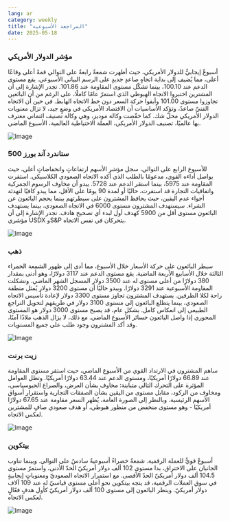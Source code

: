 ```yaml
---
lang: ar
category: weekly
title: "المراجعة الأسبوعية"
date: 2025-05-18
---
```


### مؤشر الدولار الأمريكي

أسبوعٌ إيجابيٌّ للدولار الأمريكي، حيث أظهرت شمعةٌ رابعةٌ على التوالي قمةً أعلى وقاعًا أعلى، مما يُضيف إلى بداية اتجاهٍ صاعدٍ جديدٍ على الرسم البياني الأسبوعي. يقع مستوى الدعم عند 100.10، بينما تشكّل مستوى المقاومة عند 101.86. تجدر الإشارة إلى أن المشترين اختبروا الاتجاه الهبوطي الذي استمرّ عامًا كاملًا، على الرغم من أن البائعين تجاوزوا مستوى 101.00 وأبقوا حركة السعر دون خط الاتجاه الهابط. في حين أن الاتجاه الفنيّ صاعدٌ، وتؤكد الأساسيات أن الاقتصاد الأمريكي في وضعٍ جيد، لا تزال معنويات الدولار الأمريكي محلّ شك. كما خفّضت وكالة موديز، وهي وكالة تصنيف ائتماني معترف بها عالميًا، تصنيف الدولار الأمريكي، العملة الاحتياطية العالمية، الأسبوع الماضي.

![Image](https://markleighedu.github.io/img/May-2025/18-May-2025/usdindex.jpg)

### ستاندرد آند بورز 500

للأسبوع الرابع على التوالي، سجل مؤشر الأسهم ارتفاعاتٍ وانخفاضاتٍ أعلى، حيث يواصل أداءه القوي، مدعومًا بالطلب الذي أكده الاتجاه الصعودي الكلاسيكي. استقرت المقاومة عند 5975، بينما استقر الدعم عند 5728. يبدو أن مخاوف الرسوم الجمركية واتفاقيات التجارة قد استقرت، حاليًا أو لمدة 90 يومًا على الأقل، مما يبدو كافيًا لتهدئة أجواء عدم اليقين، حيث يحافظ المشترون على سيطرتهم بينما يحجم البائعون عن الشراء. سيستهدف المشترون مستوى 6000 في الاتجاه الصعودي، بينما يستهدف البائعون مستوى أقل من 5900 كهدف أول لبدء أي تصحيح هادف. تجدر الإشارة إلى أن مؤشري USDX وS&P يتحركان في نفس الاتجاه.

![Image](https://markleighedu.github.io/img/May-2025/18-May-2025/sp500.jpg)

### ذهب

سيطر البائعون على حركة الأسعار خلال الأسبوع، مما أدى إلى ظهور الشمعة الحمراء الثالثة خلال الأسابيع الأربعة الماضية. يقع مستوى الدعم عند 3117 دولارًا، وهو أدنى بمقدار 380 دولارًا من أعلى مستوى له عند 3500 دولار المسجل الشهر الماضي. وتشكلت المقاومة الأسبوعية عند 3291 دولارًا. ويبدو حاليًا أن مستوى 3200 دولار يُمثل منطقة راحة لكلا الطرفين. يستهدف المشترون تجاوز مستوى 3300 دولار لإعادة تأسيس الاتجاه الصعودي، بينما يتطلع البائعون إلى مستوى 3100 دولار في طريقهم لتحويل التراجع الطبيعي إلى انعكاس كامل. بشكل عام، قد يصبح مستوى 3000 دولار هو المستوى المحوري إذا واصل البائعون خسائر الأسبوع الماضي. مع ذلك، لا يزال الذهب ملاذًا آمنًا، وقد أكد المشترون وجود طلب على جميع المستويات.

![Image](https://markleighedu.github.io/img/May-2025/18-May-2025/gold.jpg)

### زيت برنت

ساهم المشترون في الارتداد القوي من الأسبوع الماضي، حيث استقر مستوى المقاومة عند 66.89 دولارًا أمريكيًا، ومستوى الدعم عند 63.44 دولارًا أمريكيًا. وتظل العوامل المؤثرة على التحرك التالي متباينة: مخاوف بشأن العرض، والصراع الجيوسياسي، ومخاوف من الركود، مقابل مستوى من اليقين بشأن الصفقات التجارية واستقرار أسواق الأسهم الرئيسية. وبالنظر إلى الصورة العامة، يُظهر السعر مقاومة عند 67.65 دولارًا أمريكيًا - وهو مستوى منخفض من منظور هبوطي، أو هدف صعودي صافٍ للمشترين لعكس الاتجاه.

![Image](https://markleighedu.github.io/img/May-2025/18-May-2025/brentoil.jpg)

### بيتكوين

أسبوعٌ قويٌّ للعملة الرقمية. شمعةٌ خضراءٌ أسبوعيةٌ سادسٌ على التوالي. وبينما تناوب الجانبان على الاختراق، بدا مستوى 102 ألف دولار أمريكيّ الحدّ الأدنى، واستمرّ مستوى 104.5 ألف دولار أمريكيّ الحدّ الأقصى. مع استمرار الاتجاه الصعوديّ ومعنوياتٍ إيجابيةٍ في سوق العملات الرقمية، قد يتجه بيتكوين نحو أعلى مستوى قياسيّ له عند 109 آلاف دولار أمريكيّ. وينظر البائعون إلى مستوى 100 ألف دولار أمريكيّ كأول هدفٍ فعّالٍ لعكس الاتجاه.

![Image](https://markleighedu.github.io/img/May-2025/18-May-2025/bitcoin.jpg)

